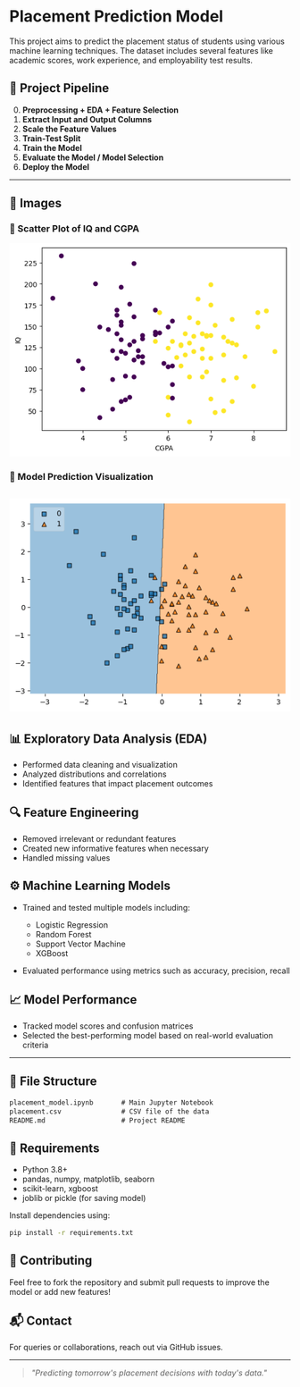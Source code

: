 # Placement Prediction Model

This project aims to predict the placement status of students using various machine learning techniques. The dataset includes several features like academic scores, work experience, and employability test results.

## 🚀 Project Pipeline

0. **Preprocessing + EDA + Feature Selection**
1. **Extract Input and Output Columns**
2. **Scale the Feature Values**
3. **Train-Test Split**
4. **Train the Model**
5. **Evaluate the Model / Model Selection**
6. **Deploy the Model**

---
## 🌄 Images

### 📌 Scatter Plot of IQ and CGPA
![Scatter Plot of IQ and CGPA](images/image1.png)

### 🧠 Model Prediction Visualization
![Model Prediction](images/image2.png)
---

## 📊 Exploratory Data Analysis (EDA)

* Performed data cleaning and visualization
* Analyzed distributions and correlations
* Identified features that impact placement outcomes

## 🔍 Feature Engineering

* Removed irrelevant or redundant features
* Created new informative features when necessary
* Handled missing values

## ⚙️ Machine Learning Models

* Trained and tested multiple models including:

  * Logistic Regression
  * Random Forest
  * Support Vector Machine
  * XGBoost
* Evaluated performance using metrics such as accuracy, precision, recall

## 📈 Model Performance

* Tracked model scores and confusion matrices
* Selected the best-performing model based on real-world evaluation criteria

---

## 📁 File Structure

```
placement_model.ipynb       # Main Jupyter Notebook
placement.csv               # CSV file of the data
README.md                   # Project README
```

## 🧠 Requirements

* Python 3.8+
* pandas, numpy, matplotlib, seaborn
* scikit-learn, xgboost
* joblib or pickle (for saving model)

Install dependencies using:

```bash
pip install -r requirements.txt
```

## 🙌 Contributing

Feel free to fork the repository and submit pull requests to improve the model or add new features!

## 📬 Contact

For queries or collaborations, reach out via GitHub issues.

---

> *"Predicting tomorrow's placement decisions with today's data."*
